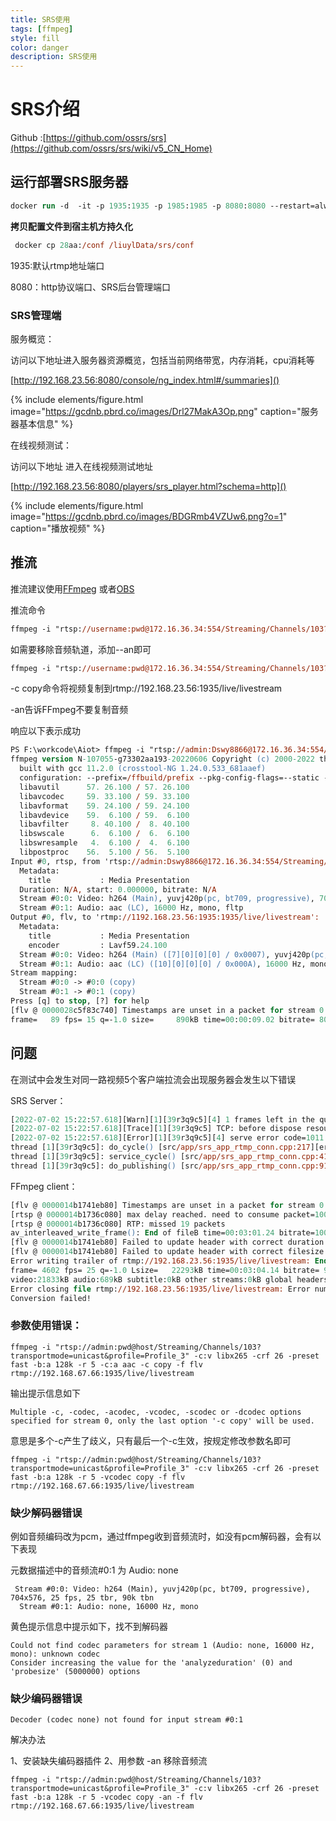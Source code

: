 ```yaml
---
title: SRS使用
tags: [ffmpeg]
style: fill
color: danger
description: SRS使用
---
```


# SRS介绍

Github :[https://github.com/ossrs/srs](https://github.com/ossrs/srs/wiki/v5_CN_Home)

## 运行部署SRS服务器
```ps
docker run -d  -it -p 1935:1935 -p 1985:1985 -p 8080:8080 --restart=always     registry.cn-hangzhou.aliyuncs.com/ossrs/srs:4 ./objs/srs -c conf/docker.conf
```
**拷贝配置文件到宿主机方持久化**

```ps
 docker cp 28aa:/conf /liuylData/srs/conf

```
1935:默认rtmp地址端口

8080：http协议端口、SRS后台管理端口
### SRS管理端
服务概览：

访问以下地址进入服务器资源概览，包括当前网络带宽，内存消耗，cpu消耗等

[http://192.168.23.56:8080/console/ng_index.html#/summaries]()

[//]: 注释![](https://gcdnb.pbrd.co/images/Drl27MakA3Op.png)

{% include elements/figure.html image="https://gcdnb.pbrd.co/images/Drl27MakA3Op.png" caption="服务器基本信息" %}

在线视频测试：

访问以下地址 进入在线视频测试地址 

[http://192.168.23.56:8080/players/srs_player.html?schema=http]()

[//]: 注释![](https://gcdnb.pbrd.co/images/BDGRmb4VZUw6.png?o=1)

{% include elements/figure.html image="https://gcdnb.pbrd.co/images/BDGRmb4VZUw6.png?o=1" caption="播放视频" %}

## 推流

推流建议使用[FFmpeg](https://ffmpeg.org/download.html) 或者[OBS](https://ffmpeg.org/download.html)



推流命令

```ps
ffmpeg -i "rtsp://username:pwd@172.16.36.34:554/Streaming/Channels/103?transportmode=unicast&profile=Profile_3" -r 5 -c copy -f flv rtmp://192.168.23.56:1935/live/livestream
```

如需要移除音频轨道，添加--an即可
```ps
ffmpeg -i "rtsp://username:pwd@172.16.36.34:554/Streaming/Channels/103?transportmode=unicast&profile=Profile_3" -r 5 -c copy -an -f flv rtmp://192.168.23.56:1935/live/livestream
```

-c copy命令将视频复制到rtmp://192.168.23.56:1935/live/livestream

-an告诉FFmpeg不要复制音频

响应以下表示成功
```ps
PS F:\workcode\Aiot> ffmpeg -i "rtsp://admin:Dswy8866@172.16.36.34:554/Streaming/Channels/103?transportmode=unicast&profile=Profile_3" -r 5 -c copy -f flv rtmp://192.168.23.56:1935:1935/live/livestream
ffmpeg version N-107055-g73302aa193-20220606 Copyright (c) 2000-2022 the FFmpeg developers
  built with gcc 11.2.0 (crosstool-NG 1.24.0.533_681aaef)
  configuration: --prefix=/ffbuild/prefix --pkg-config-flags=--static --pkg-config=pkg-config --cross-prefix=x86_64-w64-mingw32- --arch=x86_64 --target-os=mingw32 --enable-gpl --enable-version3 --disable-debug --enable-shared --disable-static --disable-w32threads --enable-pthreads --enable-iconv --enable-libxml2 --enable-zlib --enable-libfreetype --enable-libfribidi --enable-gmp --enable-lzma --enable-fontconfig --enable-libvorbis --enable-opencl --disable-libpulse --enable-libvmaf --disable-libxcb --disable-xlib --enable-amf --enable-libaom --enable-libaribb24 --enable-avisynth --enable-libdav1d --enable-libdavs2 --disable-libfdk-aac --enable-ffnvcodec --enable-cuda-llvm --enable-frei0r --enable-libgme --enable-libass --enable-libbluray --enable-libjxl --enable-libmp3lame --enable-libopus --enable-librist --enable-libtheora --enable-libvpx --enable-libwebp --enable-lv2 --enable-libmfx --enable-libopencore-amrnb --enable-libopencore-amrwb --enable-libopenh264 --enable-libopenjpeg --enable-libopenmpt --enable-librav1e --enable-librubberband --enable-schannel --enable-sdl2 --enable-libsoxr --enable-libsrt --enable-libsvtav1 --enable-libtwolame --enable-libuavs3d --disable-libdrm --disable-vaapi --enable-libvidstab --enable-vulkan --enable-libshaderc --enable-libplacebo --enable-libx264 --enable-libx265 --enable-libxavs2 --enable-libxvid --enable-libzimg --enable-libzvbi --extra-cflags=-DLIBTWOLAME_STATIC --extra-cxxflags= --extra-ldflags=-pthread --extra-ldexeflags= --extra-libs=-lgomp --extra-version=20220606
  libavutil      57. 26.100 / 57. 26.100
  libavcodec     59. 33.100 / 59. 33.100
  libavformat    59. 24.100 / 59. 24.100
  libavdevice    59.  6.100 / 59.  6.100
  libavfilter     8. 40.100 /  8. 40.100
  libswscale      6.  6.100 /  6.  6.100
  libswresample   4.  6.100 /  4.  6.100
  libpostproc    56.  5.100 / 56.  5.100
Input #0, rtsp, from 'rtsp://admin:Dswy8866@172.16.36.34:554/Streaming/Channels/103?transportmode=unicast&profile=Profile_3':
  Metadata:
    title           : Media Presentation
  Duration: N/A, start: 0.000000, bitrate: N/A
  Stream #0:0: Video: h264 (Main), yuvj420p(pc, bt709, progressive), 704x576, 10 fps, 25 tbr, 90k tbn
  Stream #0:1: Audio: aac (LC), 16000 Hz, mono, fltp
Output #0, flv, to 'rtmp://1192.168.23.56:1935:1935/live/livestream':
  Metadata:
    title           : Media Presentation
    encoder         : Lavf59.24.100
  Stream #0:0: Video: h264 (Main) ([7][0][0][0] / 0x0007), yuvj420p(pc, bt709, progressive), 704x576, q=2-31, 10 fps, 25 tbr, 1k tbn
  Stream #0:1: Audio: aac (LC) ([10][0][0][0] / 0x000A), 16000 Hz, mono, fltp
Stream mapping:
  Stream #0:0 -> #0:0 (copy)
  Stream #0:1 -> #0:1 (copy)
Press [q] to stop, [?] for help
[flv @ 0000028c5f83c740] Timestamps are unset in a packet for stream 0. This is deprecated and will stop working in the future. Fix your code to set the timestamps properly
frame=   89 fps= 15 q=-1.0 size=     890kB time=00:00:09.02 bitrate= 807.9kbits/s speed=1.54x
```

## 问题
在测试中会发生对同一路视频5个客户端拉流会出现服务器会发生以下错误

SRS Server：
```ps
[2022-07-02 15:22:57.618][Warn][1][39r3q9c5][4] 1 frames left in the queue on closing
[2022-07-02 15:22:57.618][Trace][1][39r3q9c5] TCP: before dispose resource(RtmpConn)(0x123a430), conns=7, zombies=0, ign=0, inz=0, ind=0
[2022-07-02 15:22:57.618][Error][1][39r3q9c5][4] serve error code=1011 : service cycle : rtmp: stream service : rtmp: publish timeout 5000ms, nb_msgs=7362
thread [1][39r3q9c5]: do_cycle() [src/app/srs_app_rtmp_conn.cpp:217][errno=4]
thread [1][39r3q9c5]: service_cycle() [src/app/srs_app_rtmp_conn.cpp:414][errno=4]
thread [1][39r3q9c5]: do_publishing() [src/app/srs_app_rtmp_conn.cpp:916][errno=62](Interrupted system call)

```

FFmpeg client：
```ps
[flv @ 0000014b1741eb80] Timestamps are unset in a packet for stream 0. This is deprecated and will stop working in the future. Fix your code to set the timestamps properly
[rtsp @ 0000014b1736c080] max delay reached. need to consume packet=1007.4kbits/s speed=0.99x
[rtsp @ 0000014b1736c080] RTP: missed 19 packets
av_interleaved_write_frame(): End of fileB time=00:03:01.24 bitrate=1006.7kbits/s speed=0.965x
[flv @ 0000014b1741eb80] Failed to update header with correct duration.
[flv @ 0000014b1741eb80] Failed to update header with correct filesize.
Error writing trailer of rtmp://192.168.23.56:1935/live/livestream: End of file
frame= 4602 fps= 25 q=-1.0 Lsize=   22293kB time=00:03:04.14 bitrate= 991.7kbits/s speed=0.981x
video:21833kB audio:689kB subtitle:0kB other streams:0kB global headers:0kB muxing overhead: unknown
Error closing file rtmp://192.168.23.56:1935/live/livestream: Error number -10053 occurred
Conversion failed!
```

### 参数使用错误：

```
ffmpeg -i "rtsp://admin:pwd@host/Streaming/Channels/103?transportmode=unicast&profile=Profile_3" -c:v libx265 -crf 26 -preset fast -b:a 128k -r 5 -c:a aac -c copy -f flv rtmp://192.168.67.66:1935/live/livestream
```
输出提示信息如下
```
Multiple -c, -codec, -acodec, -vcodec, -scodec or -dcodec options specified for stream 0, only the last option '-c copy' will be used.
```
意思是多个-c产生了歧义，只有最后一个-c生效，按规定修改参数名即可
```
ffmpeg -i "rtsp://admin:pwd@host/Streaming/Channels/103?transportmode=unicast&profile=Profile_3" -c:v libx265 -crf 26 -preset fast -b:a 128k -r 5 -vcodec copy -f flv rtmp://192.168.67.66:1935/live/livestream
```

### 缺少解码器错误

例如音频编码改为pcm，通过ffmpeg收到音频流时，如没有pcm解码器，会有以下表现

元数据描述中的音频流#0:1 为 Audio: none
```
 Stream #0:0: Video: h264 (Main), yuvj420p(pc, bt709, progressive), 704x576, 25 fps, 25 tbr, 90k tbn
  Stream #0:1: Audio: none, 16000 Hz, mono
```
黄色提示信息中提示如下，找不到解码器
```
Could not find codec parameters for stream 1 (Audio: none, 16000 Hz, mono): unknown codec
Consider increasing the value for the 'analyzeduration' (0) and 'probesize' (5000000) options
```

### 缺少编码器错误

```
Decoder (codec none) not found for input stream #0:1
```
解决办法

1、安装缺失编码器插件
2、用参数 -an 移除音频流


```
ffmpeg -i "rtsp://admin:pwd@host/Streaming/Channels/103?transportmode=unicast&profile=Profile_3" -c:v libx265 -crf 26 -preset fast -b:a 128k -r 5 -vcodec copy -an -f flv rtmp://192.168.67.66:1935/live/livestream
```
